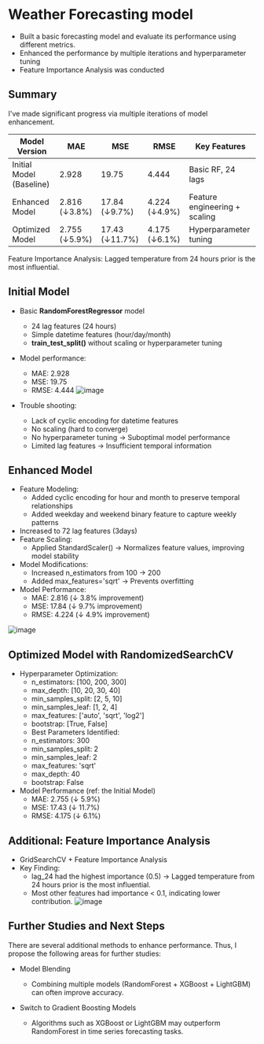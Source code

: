 # Weather Forecasting model

* Built a basic forecasting model and evaluate its performance using different metrics.
* Enhanced the performance by multiple iterations and hyperparameter tuning
* Feature Importance Analysis was conducted

## Summary

I've made significant progress via multiple iterations of model enhancement.

| Model Version | MAE | MSE | RMSE | Key Features |
| --- | --- | --- | --- | --- |
| Initial Model (Baseline) | 2.928 | 19.75 | 4.444 | Basic RF, 24 lags |
| Enhanced Model | 2.816 (↓3.8%) | 17.84 (↓9.7%) | 4.224 (↓4.9%) | Feature engineering + scaling |
| Optimized Model | 2.755 (↓5.9%) | 17.43 (↓11.7%) | 4.175 (↓6.1%) | Hyperparameter tuning |

Feature Importance Analysis: Lagged temperature from 24 hours prior is the most influential.
## Initial Model
* Basic **RandomForestRegressor** model
   * 24 lag features (24 hours)
   * Simple datetime features (hour/day/month)
   * **train_test_split()** without scaling or hyperparameter tuning

* Model performance:
   * MAE: 2.928
   * MSE: 19.75
   * RMSE: 4.444
 ![image](https://github.com/user-attachments/assets/3ececb1b-4b4c-4932-8f81-7f509373f697)

* Trouble shooting:
   * Lack of cyclic encoding for datetime features
   * No scaling (hard to converge)
   * No hyperparameter tuning → Suboptimal model performance
   * Limited lag features → Insufficient temporal information

## Enhanced Model
* Feature Modeling:
   * Added cyclic encoding for hour and month to preserve temporal relationships
   * Added weekday and weekend binary feature to capture weekly patterns
* Increased to 72 lag features (3days)
* Feature Scaling:
   * Applied StandardScaler() → Normalizes feature values, improving model stability
* Model Modifications:
   * Increased n_estimators from 100 → 200
   * Added max_features='sqrt' → Prevents overfitting
* Model Performance:
   * MAE: 2.816 (↓ 3.8% improvement)
   * MSE: 17.84 (↓ 9.7% improvement)
   * RMSE: 4.224 (↓ 4.9% improvement)
 
![image](https://github.com/user-attachments/assets/374000d5-d917-457c-9f82-22f964c290e1)

## Optimized Model with RandomizedSearchCV
* Hyperparameter Optimization:
   * n_estimators: [100, 200, 300]
   * max_depth: [10, 20, 30, 40]
   * min_samples_split: [2, 5, 10]
   * min_samples_leaf: [1, 2, 4]
   * max_features: ['auto', 'sqrt', 'log2']
   * bootstrap: [True, False]
   * Best Parameters Identified:
   * n_estimators: 300
   * min_samples_split: 2
   * min_samples_leaf: 2
   * max_features: 'sqrt'
   * max_depth: 40
   * bootstrap: False
* Model Performance (ref: the Initial Model)
   * MAE: 2.755 (↓ 5.9%)
   * MSE: 17.43 (↓ 11.7%)
   * RMSE: 4.175 (↓ 6.1%)

## Additional: Feature Importance Analysis
* GridSearchCV + Feature Importance Analysis
* Key Finding:
   * lag_24 had the highest importance (0.5) → Lagged temperature from 24 hours prior is the most influential.
   * Most other features had importance < 0.1, indicating lower contribution.
![image](https://github.com/user-attachments/assets/9af79d12-360a-4440-b79c-94b0cc1a9775)

## Further Studies and Next Steps
There are several additional methods to enhance performance. Thus, I propose the following areas for further studies:

* Model Blending
   * Combining multiple models (RandomForest + XGBoost + LightGBM) can often improve accuracy.
 
* Switch to Gradient Boosting Models
   * Algorithms such as XGBoost or LightGBM may outperform RandomForest in time series forecasting tasks.
